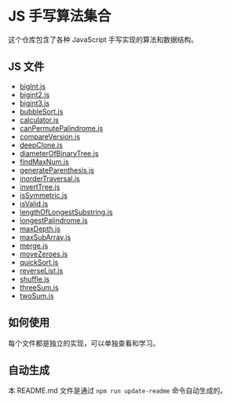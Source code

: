 # JS 手写算法集合

这个仓库包含了各种 JavaScript 手写实现的算法和数据结构。

## JS 文件

- [bigInt.js](./bigInt.js)
- [bigint2.js](./bigint2.js)
- [bigint3.js](./bigint3.js)
- [bubbleSort.js](./bubbleSort.js)
- [calculator.js](./calculator.js)
- [canPermutePalindrome.js](./canPermutePalindrome.js)
- [compareVersion.js](./compareVersion.js)
- [deepClone.js](./deepClone.js)
- [diameterOfBinaryTree.js](./diameterOfBinaryTree.js)
- [findMaxNum.js](./findMaxNum.js)
- [generateParenthesis.js](./generateParenthesis.js)
- [inorderTraversal.js](./inorderTraversal.js)
- [invertTree.js](./invertTree.js)
- [isSymmetric.js](./isSymmetric.js)
- [isValid.js](./isValid.js)
- [lengthOfLongestSubstring.js](./lengthOfLongestSubstring.js)
- [longestPalindrome.js](./longestPalindrome.js)
- [maxDepth.js](./maxDepth.js)
- [maxSubArray.js](./maxSubArray.js)
- [merge.js](./merge.js)
- [moveZeroes.js](./moveZeroes.js)
- [quickSort.js](./quickSort.js)
- [reverseList.js](./reverseList.js)
- [shuffle.js](./shuffle.js)
- [threeSum.js](./threeSum.js)
- [twoSum.js](./twoSum.js)

## 如何使用

每个文件都是独立的实现，可以单独查看和学习。

## 自动生成

本 README.md 文件是通过 `npm run update-readme` 命令自动生成的。
